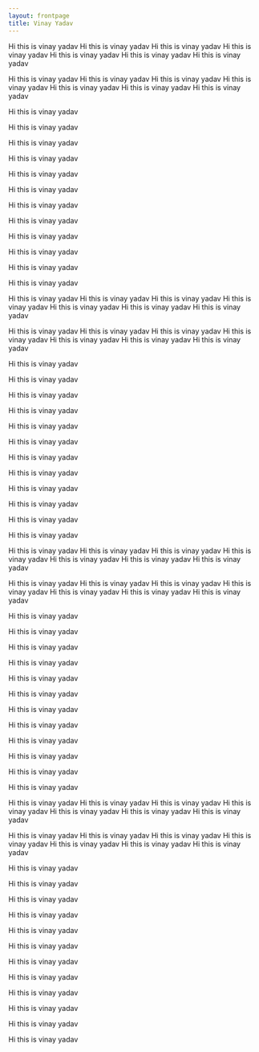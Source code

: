 ```yaml
---
layout: frontpage
title: Vinay Yadav
---
```

Hi this is vinay yadav
Hi this is vinay yadav
Hi this is vinay yadav
Hi this is vinay yadav
Hi this is vinay yadav
Hi this is vinay yadav
Hi this is vinay yadav

Hi this is vinay yadav
Hi this is vinay yadav
Hi this is vinay yadav
Hi this is vinay yadav
Hi this is vinay yadav
Hi this is vinay yadav
Hi this is vinay yadav




Hi this is vinay yadav



Hi this is vinay yadav




Hi this is vinay yadav





Hi this is vinay yadav



Hi this is vinay yadav


Hi this is vinay yadav

Hi this is vinay yadav



Hi this is vinay yadav




Hi this is vinay yadav



Hi this is vinay yadav


Hi this is vinay yadav


Hi this is vinay yadav

Hi this is vinay yadav
Hi this is vinay yadav
Hi this is vinay yadav
Hi this is vinay yadav
Hi this is vinay yadav
Hi this is vinay yadav
Hi this is vinay yadav

Hi this is vinay yadav
Hi this is vinay yadav
Hi this is vinay yadav
Hi this is vinay yadav
Hi this is vinay yadav
Hi this is vinay yadav
Hi this is vinay yadav




Hi this is vinay yadav



Hi this is vinay yadav




Hi this is vinay yadav





Hi this is vinay yadav



Hi this is vinay yadav


Hi this is vinay yadav

Hi this is vinay yadav



Hi this is vinay yadav




Hi this is vinay yadav



Hi this is vinay yadav


Hi this is vinay yadav


Hi this is vinay yadav


Hi this is vinay yadav
Hi this is vinay yadav
Hi this is vinay yadav
Hi this is vinay yadav
Hi this is vinay yadav
Hi this is vinay yadav
Hi this is vinay yadav

Hi this is vinay yadav
Hi this is vinay yadav
Hi this is vinay yadav
Hi this is vinay yadav
Hi this is vinay yadav
Hi this is vinay yadav
Hi this is vinay yadav




Hi this is vinay yadav



Hi this is vinay yadav




Hi this is vinay yadav





Hi this is vinay yadav



Hi this is vinay yadav


Hi this is vinay yadav

Hi this is vinay yadav



Hi this is vinay yadav




Hi this is vinay yadav



Hi this is vinay yadav


Hi this is vinay yadav


Hi this is vinay yadav



Hi this is vinay yadav
Hi this is vinay yadav
Hi this is vinay yadav
Hi this is vinay yadav
Hi this is vinay yadav
Hi this is vinay yadav
Hi this is vinay yadav

Hi this is vinay yadav
Hi this is vinay yadav
Hi this is vinay yadav
Hi this is vinay yadav
Hi this is vinay yadav
Hi this is vinay yadav
Hi this is vinay yadav




Hi this is vinay yadav



Hi this is vinay yadav




Hi this is vinay yadav





Hi this is vinay yadav



Hi this is vinay yadav


Hi this is vinay yadav

Hi this is vinay yadav



Hi this is vinay yadav




Hi this is vinay yadav



Hi this is vinay yadav


Hi this is vinay yadav


Hi this is vinay yadav